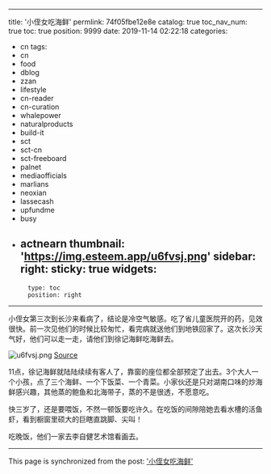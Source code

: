 
---
title: '小侄女吃海鲜'
permlink: 74f05fbe12e8e
catalog: true
toc_nav_num: true
toc: true
position: 9999
date: 2019-11-14 02:22:18
categories:
- cn
tags:
- cn
- food
- dblog
- zzan
- lifestyle
- cn-reader
- cn-curation
- whalepower
- naturalproducts
- build-it
- sct
- sct-cn
- sct-freeboard
- palnet
- mediaofficials
- marlians
- neoxian
- lassecash
- upfundme
- busy
- actnearn
thumbnail: 'https://img.esteem.app/u6fvsj.png'
sidebar:
    right:
        sticky: true
widgets:
    -
        type: toc
        position: right
---


小侄女第三次到长沙来看病了，结论是冷空气敏感。吃了省儿童医院开的药，见效很快。前一次见他们的时候比较匆忙，看完病就送他们到地铁回家了。这次长沙天气好，他们可以走一走，请他们到徐记海鲜吃海鲜去。

![u6fvsj.png](https://img.esteem.app/u6fvsj.png)
[Source](https://pixabay.com/zh/photos/abalone-braised-abalone-2306515/)

11点，徐记海鲜就陆陆续续有客人了，靠窗的座位都全部预定了出去。3个大人一个小孩，点了三个海鲜、一个下饭菜、一个青菜。小家伙还是只对湖南口味的炒海鲜感兴趣，其他蒸的鲍鱼和北海带子，蒸的不是很透，不愿意吃。

快三岁了，还是要喂饭，不然一顿饭要吃许久。在吃饭的间隙陪她去看水槽的活鱼虾，看到橱窗里硕大的巨瞎直跳脚、尖叫！

吃晚饭，他们一家去李自健艺术馆看画去。

- - -

This page is synchronized from the post: ['小侄女吃海鲜'](https://steemit.com/@m18207319997/74f05fbe12e8e)
